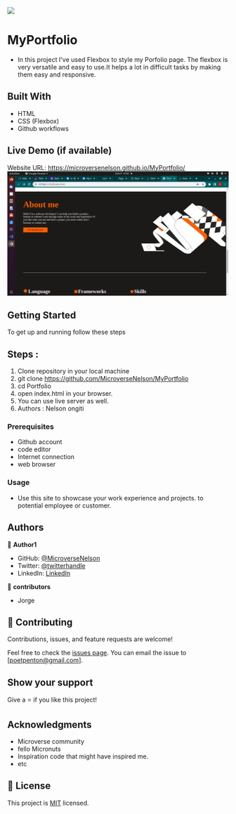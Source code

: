 ![](https://img.shields.io/badge/Microverse-blueviolet)

# MyPortfolio

 - In this project I've used Flexbox to style my Porfolio page. The flexbox is very versatile and easy to use.It helps a lot in difficult tasks by making them easy and responsive.


## Built With

 - HTML
 - CSS (Flexbox)
 - Github workflows

## Live Demo (if available)

  Website URL: https://microversenelson.github.io/MyPortfolio/
![alt text](./images/sshot.png)

## Getting Started

To get up and running follow these steps
## Steps :
 1) Clone repository in your local machine
2) git clone https://github.com/MicroverseNelson/MyPortfolio
3) cd Portfolio
4) open index.html in your browser.
5) You can use live server as well.
6) Authors : Nelson ongiti

### Prerequisites
 - Github account
 - code editor
 - Internet connection
 - web browser

### Usage
 - Use this site to showcase your work experience and projects. to potential employee or customer.

## Authors

👤 **Author1**

- GitHub: [@MicroverseNelson](https://github.com/MicroverseNelson)
- Twitter: [@twitterhandle](https://twitter.com/PentonPoet)
- LinkedIn: [LinkedIn](https://linkedin.com/in/linkedinhandle)

👤 **contributors**

- Jorge

## 🤝 Contributing

Contributions, issues, and feature requests are welcome!

Feel free to check the [issues page](../../issues/).
You can email the issue to [poetpenton@gmail.com].

## Show your support

Give a ⭐️ if you like this project!

## Acknowledgments

- Microverse community
- fello Micronuts
- Inspiration code that might have inspired me.
- etc

## 📝 License

This project is [MIT](./MIT.md) licensed.